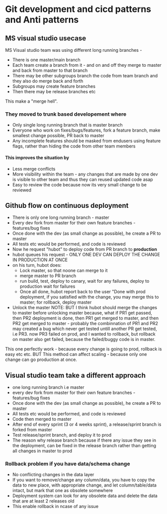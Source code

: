 # Git development and cicd patterns and Anti patterns

## MS visual studio usecase
MS Visual studio team was using different long running branches -

* There is one master/main branch
* Each team create a branch from it - and on and off they merge to master and back from master to that branch
* There may be other subgroups branch the code from team branch and they also do merge back and forth
* Subgroups may create feature branches
* Then there may be release branches etc

This make a "merge hell".

### They moved to trunk based developement where
* Only single long running branch that is master branch
* Everyone who work on fixes/bugs/features, fork a feature branch, make smallest change possible, PR back to master
* Any incomplete features should be masked from endusers using feature flags, rather than hiding the code from other
team members

#### This improves the situation by 

* Less merge conflicts
* More visibility within the team - any changes that are made by one dev is visible to other team and thus they can
reused updated
code asap
* Easy to review the code because now its very small change to be reviewed

## Github flow on continuous deployment

* There is only one long running branch - master
* Every dev fork from master for their own feature branches - features/bug fixes
* Once done with the dev (as small change as possible), he create a PR to master
* All tests etc would be performed, and code is reviewed
* Now he request "hubot" to deploy code from PR branch to **production**
* hubot queues his request - ONLY ONE DEV CAN DEPLOY THE CHANGE IN PRODUCTION AT ONCE
* on his turn, hubot does:
  * Lock master, so that noone can merge to it
  * merge master to PR branch
  * run build, test, deploy to canary, wait for any failures, deploy to production wait for failures
  * Once all done, hubot report back to the user "Done with prod deployment, if you satisfied with the change,
  you may merge this to master; for rollback, deploy master
* Unlock the master
NOTE: BUT I think hubot should merge the changes to master before unlocking master because, what if PR1 get passed,
then PR2 deployment is done, then PR1 get merged to master, and then PR2 get merged to master - probably the combinnation of
PR1 and PR2 may created a bug which never get tested untill another PR get tested, i.e PR3. now PR3 failed on prod, and
I wanted to rollback, but rollback on master also get failed, because the failed/buggy code is in master.

This one perfectly work - because every change is going to prod, rollback is easy etc etc.
BUT This method can affect scaling - because only one change can go production at once.

## Visual studio team take a different approach
* one long running branch i.e master
* every dev fork from master for their own feature branches - features/bug fixes
* Once done with the dev (as small change as possible), he create a PR to master
* All tests etc would be performed, and code is reviewed
* Code then merged to master
* After end of every sprint (3 or 4 weeks sprint), a release/sprint branch is forked from master
* Test release/sprint branch, and deploy it to prod
* The reason why release branch because if there any issue they see in the deployment, can be fixed in the release branch
rather than getting all changes in master to prod

### Rollback problem if you have data/schema change
* No conflicting changes in the data layer
* If you want to remove/change any column/data, you have to copy the data to new place, with appropriate change, and let
column/table/data intact, but mark that one as obsolete somewhere
* Deployment system can look for any obsolete data and delete the data that are at least 2 releases old
* This enable rollback in ncase of any issue
  
